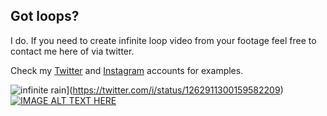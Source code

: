 ## Got loops?

I do. If you need to create infinite loop video from your footage feel free to contact me here of via twitter.

Check my [Twitter](https://twitter.com/oplooplooploopo) and [Instagram](https://www.instagram.com/whiletruerepeat/) accounts for examples.

![infinite rain](https://twitter.com/i/status/1262911300159582209)](https://twitter.com/i/status/1262911300159582209)
[![IMAGE ALT TEXT HERE](https://twitter.com/i/status/1262911300159582209)](https://twitter.com/i/status/1262911300159582209)
